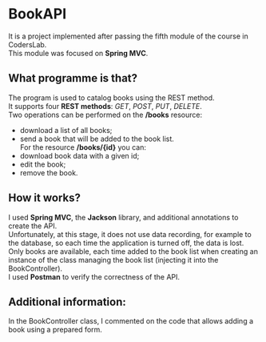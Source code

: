 # BookAPI
It is a project implemented after passing the fifth module of the course in CodersLab. \
This module was focused on __Spring MVC__.
## What programme is that?
The program is used to catalog books using the REST method. \
It supports four __REST methods__: _GET_, _POST_, _PUT_, _DELETE_. \
Two operations can be performed on the __/books__ resource:
- download a list of all books;
- send a book that will be added to the book list. \
For the resource __/books/{id}__ you can: 
- download book data with a given id; 
- edit the book; 
- remove the book.
## How it works? 
I used __Spring MVC__, the __Jackson__ library, and additional annotations to create the API. \
Unfortunately, at this stage, it does not use data recording, for example to the database, so each time the application is turned off, the data is lost. \
Only books are available, each time added to the book list when creating an instance of the class managing the book list (injecting it into the BookController). \
I used __Postman__ to verify the correctness of the API.
## Additional information:
In the BookController class, I commented on the code that allows adding a book using a prepared form.
